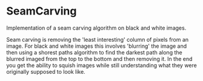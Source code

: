 # SeamCarving
Implementation of a seam carving algorithm on black and white images. 

Seam carving is removing the 'least interesting' column of pixels from an image. 
For black and white images this involves 'blurring' the image and then using a shorest paths algorithm to find the darkest path along the 
blurred imaged from the top to the bottom and then removing it. In the end you get the ability to squish images while still understanding what they
were originally supposed to look like. 
